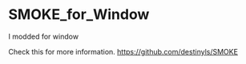 # SMOKE_for_Window
I modded for window


Check this for more information. https://github.com/destinyls/SMOKE

